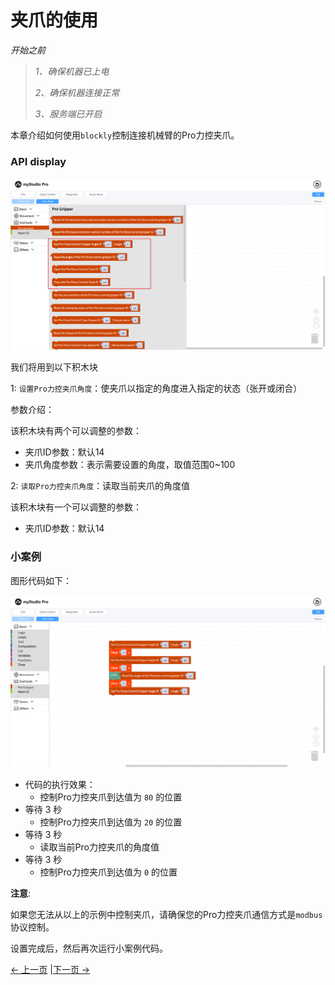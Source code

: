 # 夹爪的使用

*开始之前*

> *1、确保机器已上电*
> 
> *2、确保机器连接正常*
> 
> *3、服务端已开启*

本章介绍如何使用`blockly`控制连接机械臂的Pro力控夹爪。

### API display

<img src="../../../../resources/3-FunctionsAndApplications/5.myBlockly/blockly/gripper-1.png" />

我们将用到以下积木块

1: `设置Pro力控夹爪角度`：使夹爪以指定的角度进入指定的状态（张开或闭合）

参数介绍：

该积木块有两个可以调整的参数：

- 夹爪ID参数：默认14
- 夹爪角度参数：表示需要设置的角度，取值范围0~100

2: `读取Pro力控夹爪角度`：读取当前夹爪的角度值

该积木块有一个可以调整的参数：

- 夹爪ID参数：默认14

### 小案例

图形代码如下：

<img src="../../../../resources/3-FunctionsAndApplications/5.myBlockly/blockly/gripper-2.png" />

- 代码的执行效果：
  - 控制Pro力控夹爪到达值为 `80` 的位置
- 等待 3 秒
  - 控制Pro力控夹爪到达值为 `20` 的位置
- 等待 3 秒
  - 读取当前Pro力控夹爪的角度值
- 等待 3 秒
  - 控制Pro力控夹爪到达值为 `0` 的位置

**注意**:

如果您无法从以上的示例中控制夹爪，请确保您的Pro力控夹爪通信方式是`modbus`协议控制。

设置完成后，然后再次运行小案例代码。

[← 上一页](./5.1.5.9-waypoint.md) |[下一页 →](../5.1.6-quickmove/5.1.6.1-quickmovefirstuse.md)